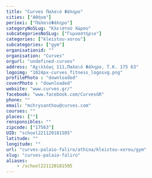 ```yaml
---
title: "Curves Παλαιό Φάληρο"
cities: ["Αθήνα"]
perioxi: ["ΠαλαιόΦάληρο"]
categoryNoSLug: "Κλειστού Χώρου"
subcategoriesNoSLug: ["Γυμναστήριο"]
categories: ["kleistou-xorou"]
subcategories: ["gym"]
organisationid: ""
organisation: "Curves"
orgurl: "undefined-curves"
address: "Αχιλλέως 111,Παλαιό Φάληρο, Τ.Κ. 175 63"
logoimg: "1024px-curves_fitness_logosvg.png"
profilePhoto : "downloaded"
coverPhoto : "downloaded"
website: "www.curves.gr/"
facebook: "www.facebook.com/CurvesGR"
phone: ""
email: "mchrysanthou@curves.com"
courses: ""
places: [""]
rensponsibles: ""
zipcode: ["17563"]
UID: "school221120181505"
latitude: ""
longitude: ""
url: "curves-palaio-faliro/athina/kleistou-xorou/gym"
slug: "curves-palaio-faliro"
aliases:
    - /school221120181505
---
```





